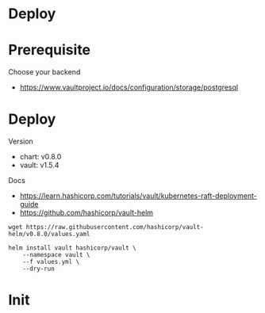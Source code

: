 Deploy
===

# Prerequisite

Choose your backend
- https://www.vaultproject.io/docs/configuration/storage/postgresql

# Deploy

Version
- chart: v0.8.0
- vault: v1.5.4

Docs
- https://learn.hashicorp.com/tutorials/vault/kubernetes-raft-deployment-guide
- https://github.com/hashicorp/vault-helm

```
wget https://raw.githubusercontent.com/hashicorp/vault-helm/v0.8.0/values.yaml

helm install vault hashicorp/vault \
    --namespace vault \
    --f values.yml \
    --dry-run
```

# Init

